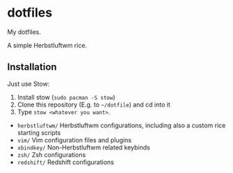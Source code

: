 # dotfiles
My dotfiles.

A simple Herbstluftwm rice.

## Installation
Just use Stow:
1. Install stow (`sudo pacman -S stow`)
2. Clone this repository (E.g. to `~/dotfile`) and cd into it
3. Type `stow <whatever you want>`.


 - `herbstluftwm/` Herbstluftwm configurations, including also a custom rice starting scripts
 - `vim/` Vim configuration files and plugins
 - `xbindkey/` Non-Herbstluftwm related keybinds
 - `zsh/` Zsh configurations
 - `redshift/` Redshift configurations
